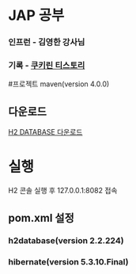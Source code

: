 # JAP 공부
### 인프런 - 김영한 강사님
### 기록 - [쿠키린 티스토리](https://hyeonddobbi.tistory.com/category/%E2%97%86SPRING%20BOOT/JPA)

#프로젝트
maven(version 4.0.0)

## 다운로드
[H2 DATABASE 다운로드](https://www.h2database.com/html/main.html)

# 실행
H2 콘솔 실행 후 127.0.0.1:8082 접속

## pom.xml 설정
### h2database(version 2.2.224)
### hibernate(version 5.3.10.Final)